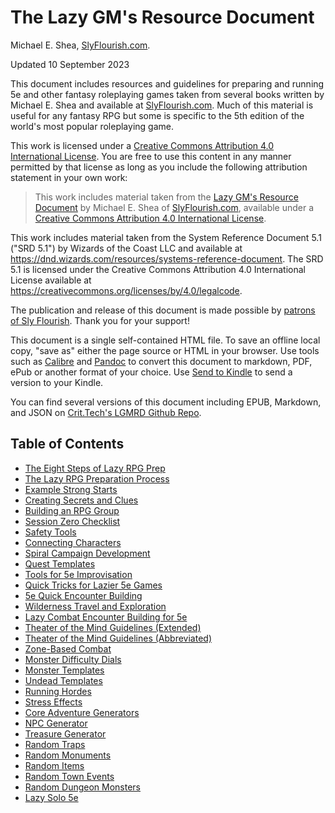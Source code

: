 # The Lazy GM's Resource Document

Michael E. Shea, [SlyFlourish.com](https://slyflourish.com).

Updated 10 September 2023

This document includes resources and guidelines for preparing and running 5e and other fantasy roleplaying games taken from several books written by Michael E. Shea and available at [SlyFlourish.com](https://slyflourish.com). Much of this material is useful for any fantasy RPG but some is specific to the 5th edition of the world's most popular roleplaying game.

This work is licensed under a [Creative Commons Attribution 4.0 International License](http://creativecommons.org/licenses/by/4.0/). You are free to use this content in any manner permitted by that license as long as you include the following attribution statement in your own work:

> This work includes material taken from the [Lazy GM's Resource Document](https://slyflourish.com/lazy_gm_resource_document.html) by Michael E. Shea of [SlyFlourish.com](https://slyflourish.com), available under a [Creative Commons Attribution 4.0 International License](http://creativecommons.org/licenses/by/4.0/).

This work includes material taken from the System Reference Document 5.1 ("SRD 5.1") by Wizards of the Coast LLC and available at <https://dnd.wizards.com/resources/systems-reference-document>. The SRD 5.1 is licensed under the Creative Commons Attribution 4.0 International License available at <https://creativecommons.org/licenses/by/4.0/legalcode>.

The publication and release of this document is made possible by [patrons of Sly Flourish](https://www.patreon.com/slyflourish). Thank you for your support!

This document is a single self-contained HTML file. To save an offline local copy, "save as" either the page source or HTML in your browser. Use tools such as [Calibre](https://calibre-ebook.com) and [Pandoc](https://pandoc.org) to convert this document to markdown, PDF, ePub or another format of your choice. Use [Send to Kindle](https://www.amazon.com/sendtokindle) to send a version to your Kindle.

You can find several versions of this document including EPUB, Markdown, and JSON on [Crit.Tech's LGMRD Github Repo](https://github.com/crit-tech/LGMRD).

## Table of Contents

* [The Eight Steps of Lazy RPG Prep](02-eightsteps.md)
* [The Lazy RPG Preparation Process](03-prepprocess.md)
* [Example Strong Starts](04-strongstarts.md)
* [Creating Secrets and Clues](05-creatingsecrets.md)
* [Building an RPG Group](06-buildingagroup.md)
* [Session Zero Checklist](07-sessionzerochecklist.md)
* [Safety Tools](08-safetytools.md)
* [Connecting Characters](09-connectingcharacters.md)
* [Spiral Campaign Development](10-spiralcampaigns.md)
* [Quest Templates](11-questtemplates.md)
* [Tools for 5e Improvisation](12-toolsforimprov.md)
* [Quick Tricks for Lazier 5e Games](13-quicktricks.md)
* [5e Quick Encounter Building](15-quickencounterbuilding.md)
* [Wilderness Travel and Exploration](14-wildernesstravel.md)
* [Lazy Combat Encounter Building for 5e](16-lazycombatencounterbuilding.md)
* [Theater of the Mind Guidelines (Extended)](17-totmguidelines1.md)
* [Theater of the Mind Guidelines (Abbreviated)](18-totm2.md)
* [Zone-Based Combat](19-zonebasedcombat.md)
* [Monster Difficulty Dials](20-monsterdifficultydials.md)
* [Monster Templates](21-monstertemplates.md)
* [Undead Templates](22-undeadtemplates.md)
* [Running Hordes](23-runninghordes.md)
* [Stress Effects](24-stresseffects.md)
* [Core Adventure Generators](25-coreadventuregenerators.md)
* [NPC Generator](26-npcgenerator.md)
* [Treasure Generator](27-treasuregenerator.md)
* [Random Traps](28-randomtraps.md)
* [Random Monuments](29-randommonuments.md)
* [Random Items](30-randomitems.md)
* [Random Town Events](31-randomtownevents.md)
* [Random Dungeon Monsters](32-randomdungeonmonsters.md)
* [Lazy Solo 5e](33-lazysolo5e.md)

